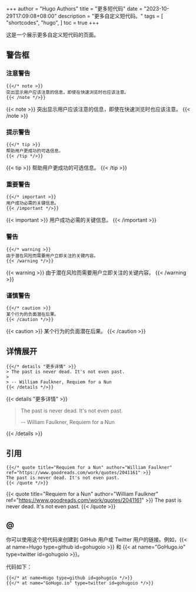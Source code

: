+++
author = "Hugo Authors"
title = "更多短代码"
date = "2023-10-29T17:09:08+08:00"
description = "更多自定义短代码。"
tags = [
  "shortcodes",
  "hugo",
]
toc = true
+++

这是一个展示更多自定义短代码的页面。

## 警告框

### 注意警告

```text
{{</* note >}}
突出显示用户应该注意的信息，即使在快速浏览时也应该注意。
{{< /note */>}}
```

{{< note >}}
突出显示用户应该注意的信息，即使在快速浏览时也应该注意。
{{< /note >}}

### 提示警告

```text
{{</* tip >}}
帮助用户更成功的可选信息。
{{< /tip */>}}
```

{{< tip >}}
帮助用户更成功的可选信息。
{{< /tip >}}

### 重要警告

```text
{{</* important >}}
用户成功必需的关键信息。
{{< /important */>}}
```

{{< important >}}
用户成功必需的关键信息。
{{< /important >}}

### 警告

```text
{{</* warning >}}
由于潜在风险而需要用户立即关注的关键内容。
{{< /warning */>}}
```

{{< warning >}}
由于潜在风险而需要用户立即关注的关键内容。
{{< /warning >}}

### 谨慎警告

```text
{{</* caution >}}
某个行为的负面潜在后果。
{{< /caution */>}}
```

{{< caution >}}
某个行为的负面潜在后果。
{{< /caution >}}

## 详情展开

```text
{{</* details "更多详情" >}}
> The past is never dead. It's not even past.
>
> -- William Faulkner, Requiem for a Nun
{{< /details */>}}
```

{{< details "更多详情" >}}

> The past is never dead. It's not even past.
>
> -- William Faulkner, Requiem for a Nun

{{< /details >}}

## 引用

```text
{{</* quote title="Requiem for a Nun" author="William Faulkner" ref="https://www.goodreads.com/work/quotes/2041161" >}}
The past is never dead. It's not even past.
{{< /quote */>}}
```

{{< quote title="Requiem for a Nun" author="William Faulkner" ref="https://www.goodreads.com/work/quotes/2041161" >}}
The past is never dead. It's not even past.
{{< /quote >}}

## @

你可以使用这个短代码来创建到 GitHub 用户或 Twitter 用户的链接。例如，{{< at name=Hugo type=github id=gohugoio >}} 和 {{< at name="GoHugo.io" type=twitter id=gohugoio >}}。

代码如下：

```text
{{</* at name=Hugo type=github id=gohugoio */>}}
{{</* at name="GoHugo.io" type=twitter id=gohugoio */>}}
```